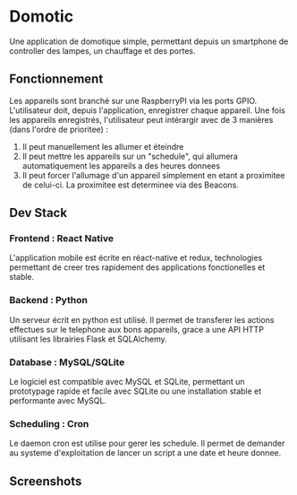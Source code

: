 # Domotic

Une application de domotique simple, permettant depuis un smartphone de
controller des lampes, un chauffage et des portes.

## Fonctionnement

Les appareils sont branché sur une RaspberryPI via les ports GPIO. L'utilisateur
doit, depuis l'application, enregistrer chaque appareil. Une fois les appareils
enregistrés, l'utilisateur peut intérargir avec de 3 manières (dans l'ordre de
prioritee) :

1. Il peut manuellement les allumer et éteindre
2. Il peut mettre les appareils sur un "schedule", qui allumera automatiquement
les appareils a des heures donnees
3. Il peut forcer l'allumage d'un appareil simplement en etant a proximitee de
celui-ci. La proximitee est determinee via des Beacons.

## Dev Stack

### Frontend : React Native

L'application mobile est écrite en réact-native et redux, technologies
permettant de creer tres rapidement des applications fonctionelles et stable.

### Backend : Python

Un serveur écrit en python est utilisé. Il permet de transferer les actions
effectues sur le telephone aux bons appareils, grace a une API HTTP utilisant
les librairies Flask et SQLAlchemy.

### Database : MySQL/SQLite

Le logiciel est compatible avec MySQL et SQLite, permettant un prototypage
rapide et facile avec SQLite ou une installation stable et performante avec
MySQL.

### Scheduling : Cron

Le daemon cron est utilise pour gerer les schedule. Il permet de demander au
systeme d'exploitation de lancer un script a une date et heure donnee.

## Screenshots
